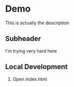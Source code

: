 # Demo


This is actually the description

## Subheader

I'm trying very hard here


## Local Development

1. Open index.html
